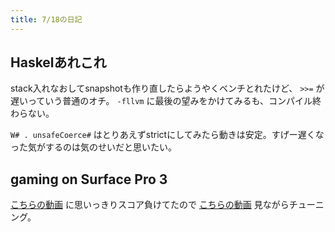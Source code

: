 ```yaml
---
title: 7/18の日記
---
```


## Haskelあれこれ

stack入れなおしてsnapshotも作り直したらようやくベンチとれたけど、 `>>=` が遅いっていう普通のオチ。 `-fllvm` に最後の望みをかけてみるも、コンパイル終わらない。

`W# . unsafeCoerce#` はとりあえずstrictにしてみたら動きは安定。すげー遅くなった気がするのは気のせいだと思いたい。

## gaming on Surface Pro 3

[こちらの動画](https://www.youtube.com/watch?v=L8-ACyWYgT8) に思いっきりスコア負けてたので [こちらの動画](https://www.google.co.jp/url?sa=t&rct=j&q=&esrc=s&source=web&cd=1&cad=rja&uact=8&ved=0CB4QtwIwAGoVChMItdfq4ezkxgIVBximCh0Skwbk&url=http%3A%2F%2Fwww.youtube.com%2Fwatch%3Fv%3DMR7PatcEEKU&ei=LF2qVbWRKIewmAWSppqgDg&usg=AFQjCNGGtMSVP-a7EYim0RWXIPtPChzeXA&sig2=10eQoMHhxi994IvvABkIhA) 見ながらチューニング。
